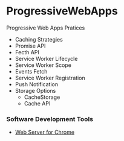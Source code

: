 # ProgressiveWebApps
Progressive Web Apps Pratices

+ Caching Strategies
+ Promise API
+ Fecth API
+ Service Worker Lifecycle
+ Service Worker Scope
+ Events Fetch
+ Service Worker Registration
+ Push Notification
+ Storage Options
  + CacheStorage
  + Cache API

### Software Development Tools
- [Web Server for Chrome](https://chrome.google.com/webstore/detail/web-server-for-chrome/ofhbbkphhbklhfoeikjpcbhemlocgigb)
